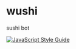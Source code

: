 # wushi
sushi bot

[![JavaScript Style Guide](https://cdn.rawgit.com/standard/standard/master/badge.svg)](https://github.com/standard/standard)